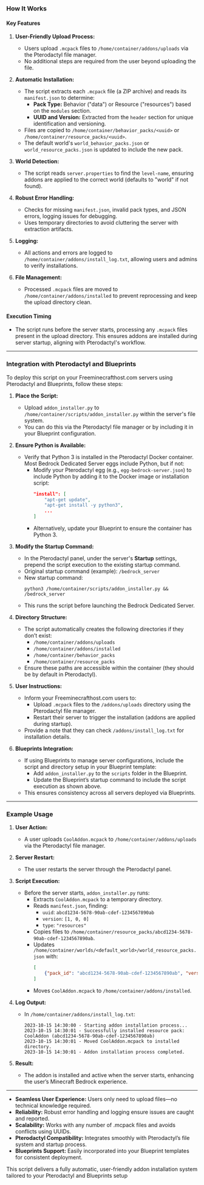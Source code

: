### How It Works

#### **Key Features**
1. **User-Friendly Upload Process:**
   - Users upload `.mcpack` files to `/home/container/addons/uploads` via the Pterodactyl file manager.
   - No additional steps are required from the user beyond uploading the file.

2. **Automatic Installation:**
   - The script extracts each `.mcpack` file (a ZIP archive) and reads its `manifest.json` to determine:
     - **Pack Type:** Behavior ("data") or Resource ("resources") based on the `modules` section.
     - **UUID and Version:** Extracted from the `header` section for unique identification and versioning.
   - Files are copied to `/home/container/behavior_packs/<uuid>` or `/home/container/resource_packs/<uuid>`.
   - The default world's `world_behavior_packs.json` or `world_resource_packs.json` is updated to include the new pack.

3. **World Detection:**
   - The script reads `server.properties` to find the `level-name`, ensuring addons are applied to the correct world (defaults to "world" if not found).

4. **Robust Error Handling:**
   - Checks for missing `manifest.json`, invalid pack types, and JSON errors, logging issues for debugging.
   - Uses temporary directories to avoid cluttering the server with extraction artifacts.

5. **Logging:**
   - All actions and errors are logged to `/home/container/addons/install_log.txt`, allowing users and admins to verify installations.

6. **File Management:**
   - Processed `.mcpack` files are moved to `/home/container/addons/installed` to prevent reprocessing and keep the upload directory clean.

#### **Execution Timing**
- The script runs before the server starts, processing any `.mcpack` files present in the upload directory. This ensures addons are installed during server startup, aligning with Pterodactyl's workflow.

---

### Integration with Pterodactyl and Blueprints

To deploy this script on your Freeminecrafthost.com servers using Pterodactyl and Blueprints, follow these steps:

1. **Place the Script:**
   - Upload `addon_installer.py` to `/home/container/scripts/addon_installer.py` within the server's file system.
   - You can do this via the Pterodactyl file manager or by including it in your Blueprint configuration.

2. **Ensure Python is Available:**
   - Verify that Python 3 is installed in the Pterodactyl Docker container. Most Bedrock Dedicated Server eggs include Python, but if not:
     - Modify your Pterodactyl egg (e.g., `egg-bedrock-server.json`) to include Python by adding it to the Docker image or installation script:
       ```json
       "install": [
           "apt-get update",
           "apt-get install -y python3",
           ...
       ]
       ```
     - Alternatively, update your Blueprint to ensure the container has Python 3.

3. **Modify the Startup Command:**
   - In the Pterodactyl panel, under the server's **Startup** settings, prepend the script execution to the existing startup command.
   - Original startup command (example): `/bedrock_server`
   - New startup command:
     ```
     python3 /home/container/scripts/addon_installer.py && /bedrock_server
     ```
   - This runs the script before launching the Bedrock Dedicated Server.

4. **Directory Structure:**
   - The script automatically creates the following directories if they don’t exist:
     - `/home/container/addons/uploads`
     - `/home/container/addons/installed`
     - `/home/container/behavior_packs`
     - `/home/container/resource_packs`
   - Ensure these paths are accessible within the container (they should be by default in Pterodactyl).

5. **User Instructions:**
   - Inform your Freeminecrafthost.com users to:
     - Upload `.mcpack` files to the `/addons/uploads` directory using the Pterodactyl file manager.
     - Restart their server to trigger the installation (addons are applied during startup).
   - Provide a note that they can check `/addons/install_log.txt` for installation details.

6. **Blueprints Integration:**
   - If using Blueprints to manage server configurations, include the script and directory setup in your Blueprint template:
     - Add `addon_installer.py` to the `scripts` folder in the Blueprint.
     - Update the Blueprint’s startup command to include the script execution as shown above.
   - This ensures consistency across all servers deployed via Blueprints.

---

### Example Usage

1. **User Action:**
   - A user uploads `CoolAddon.mcpack` to `/home/container/addons/uploads` via the Pterodactyl file manager.

2. **Server Restart:**
   - The user restarts the server through the Pterodactyl panel.

3. **Script Execution:**
   - Before the server starts, `addon_installer.py` runs:
     - Extracts `CoolAddon.mcpack` to a temporary directory.
     - Reads `manifest.json`, finding:
       - `uuid`: `abcd1234-5678-90ab-cdef-1234567890ab`
       - `version`: `[1, 0, 0]`
       - `type`: `"resources"`
     - Copies files to `/home/container/resource_packs/abcd1234-5678-90ab-cdef-1234567890ab`.
     - Updates `/home/container/worlds/<default_world>/world_resource_packs.json` with:
       ```json
       [
           {"pack_id": "abcd1234-5678-90ab-cdef-1234567890ab", "version": [1, 0, 0]}
       ]
       ```
     - Moves `CoolAddon.mcpack` to `/home/container/addons/installed`.

4. **Log Output:**
   - In `/home/container/addons/install_log.txt`:
     ```
     2023-10-15 14:30:00 - Starting addon installation process...
     2023-10-15 14:30:01 - Successfully installed resource pack: CoolAddon (abcd1234-5678-90ab-cdef-1234567890ab)
     2023-10-15 14:30:01 - Moved CoolAddon.mcpack to installed directory.
     2023-10-15 14:30:01 - Addon installation process completed.
     ```

5. **Result:**
   - The addon is installed and active when the server starts, enhancing the user’s Minecraft Bedrock experience.

---

- **Seamless User Experience:** Users only need to upload files—no technical knowledge required.
- **Reliability:** Robust error handling and logging ensure issues are caught and reported.
- **Scalability:** Works with any number of .mcpack files and avoids conflicts using UUIDs.
- **Pterodactyl Compatibility:** Integrates smoothly with Pterodactyl’s file system and startup process.
- **Blueprints Support:** Easily incorporated into your Blueprint templates for consistent deployment.

This script delivers a fully automatic, user-friendly addon installation system tailored to your Pterodactyl and Blueprints setup
